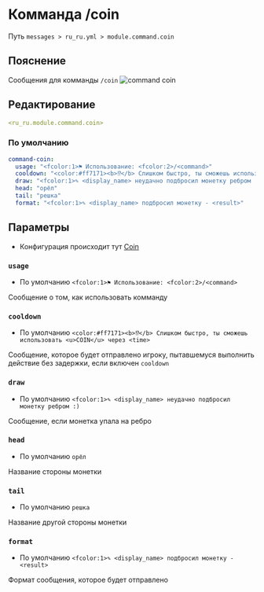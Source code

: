 # Комманда /coin
Путь `messages > ru_ru.yml > module.command.coin`

## Пояснение
Сообщения для комманды `/coin`
![command coin](/commandcoin.png)

## Редактирование
```yaml
<ru_ru.module.command.coin>
```

### По умолчанию
```yaml
command-coin:
  usage: "<fcolor:1>⚑ Использование: <fcolor:2>/<command>"
  cooldown: "<color:#ff7171><b>⁉</b> Слишком быстро, ты сможешь использовать <u>COIN</u> через <time>"
  draw: "<fcolor:1>✎ <display_name> неудачно подбросил монетку ребром :)"
  head: "орёл"
  tail: "решка"
  format: "<fcolor:1>✎ <display_name> подбросил монетку - <result>"
```

## Параметры

- Конфигурация происходит тут [Coin](/ru/config/module/command/command-coin/)

### `usage`
- По умолчанию `<fcolor:1>⚑ Использование: <fcolor:2>/<command>`

Сообщение о том, как использовать комманду

### `cooldown`
- По умолчанию `<color:#ff7171><b>⁉</b> Слишком быстро, ты сможешь использовать <u>COIN</u> через <time>`

Сообщение, которое будет отправлено игроку, пытавшемуся выполнить действие без задержки, если включен `cooldown`

### `draw`
- По умолчанию `<fcolor:1>✎ <display_name> неудачно подбросил монетку ребром :)`

Сообщение, если монетка упала на ребро

### `head`
- По умолчанию `орёл`

Название стороны монетки

### `tail`
- По умолчанию `решка`

Название другой стороны монетки

### `format`
- По умолчанию `<fcolor:1>✎ <display_name> подбросил монетку - <result>`

Формат сообщения, которое будет отправлено

